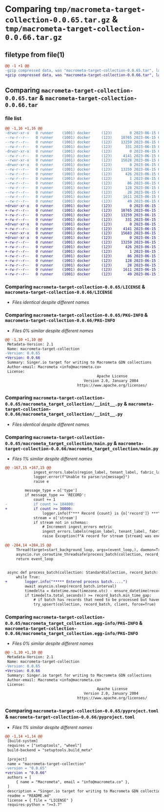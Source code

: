 # Comparing `tmp/macrometa-target-collection-0.0.65.tar.gz` & `tmp/macrometa-target-collection-0.0.66.tar.gz`

## filetype from file(1)

```diff
@@ -1 +1 @@
-gzip compressed data, was "macrometa-target-collection-0.0.65.tar", last modified: Thu Jun 15 06:09:49 2023, max compression
+gzip compressed data, was "macrometa-target-collection-0.0.66.tar", last modified: Thu Jun 15 10:03:19 2023, max compression
```

## Comparing `macrometa-target-collection-0.0.65.tar` & `macrometa-target-collection-0.0.66.tar`

### file list

```diff
@@ -1,16 +1,16 @@
-drwxr-xr-x   0 runner    (1001) docker     (123)        0 2023-06-15 06:09:49.169020 macrometa-target-collection-0.0.65/
--rw-r--r--   0 runner    (1001) docker     (123)    10765 2023-06-15 06:09:28.000000 macrometa-target-collection-0.0.65/LICENSE
--rw-r--r--   0 runner    (1001) docker     (123)    13259 2023-06-15 06:09:49.169020 macrometa-target-collection-0.0.65/PKG-INFO
--rw-r--r--   0 runner    (1001) docker     (123)      331 2023-06-15 06:09:28.000000 macrometa-target-collection-0.0.65/README.md
-drwxr-xr-x   0 runner    (1001) docker     (123)        0 2023-06-15 06:09:49.165019 macrometa-target-collection-0.0.65/macrometa_target_collection/
--rw-r--r--   0 runner    (1001) docker     (123)     4141 2023-06-15 06:09:28.000000 macrometa-target-collection-0.0.65/macrometa_target_collection/__init__.py
--rwxr-xr-x   0 runner    (1001) docker     (123)    15628 2023-06-15 06:09:28.000000 macrometa-target-collection-0.0.65/macrometa_target_collection/main.py
-drwxr-xr-x   0 runner    (1001) docker     (123)        0 2023-06-15 06:09:49.169020 macrometa-target-collection-0.0.65/macrometa_target_collection.egg-info/
--rw-r--r--   0 runner    (1001) docker     (123)    13259 2023-06-15 06:09:49.000000 macrometa-target-collection-0.0.65/macrometa_target_collection.egg-info/PKG-INFO
--rw-r--r--   0 runner    (1001) docker     (123)      426 2023-06-15 06:09:49.000000 macrometa-target-collection-0.0.65/macrometa_target_collection.egg-info/SOURCES.txt
--rw-r--r--   0 runner    (1001) docker     (123)        1 2023-06-15 06:09:49.000000 macrometa-target-collection-0.0.65/macrometa_target_collection.egg-info/dependency_links.txt
--rw-r--r--   0 runner    (1001) docker     (123)       86 2023-06-15 06:09:49.000000 macrometa-target-collection-0.0.65/macrometa_target_collection.egg-info/entry_points.txt
--rw-r--r--   0 runner    (1001) docker     (123)      128 2023-06-15 06:09:49.000000 macrometa-target-collection-0.0.65/macrometa_target_collection.egg-info/requires.txt
--rw-r--r--   0 runner    (1001) docker     (123)       28 2023-06-15 06:09:49.000000 macrometa-target-collection-0.0.65/macrometa_target_collection.egg-info/top_level.txt
--rw-r--r--   0 runner    (1001) docker     (123)     1611 2023-06-15 06:09:28.000000 macrometa-target-collection-0.0.65/pyproject.toml
--rw-r--r--   0 runner    (1001) docker     (123)       49 2023-06-15 06:09:49.169020 macrometa-target-collection-0.0.65/setup.cfg
+drwxr-xr-x   0 runner    (1001) docker     (123)        0 2023-06-15 10:03:19.398758 macrometa-target-collection-0.0.66/
+-rw-r--r--   0 runner    (1001) docker     (123)    10765 2023-06-15 10:02:54.000000 macrometa-target-collection-0.0.66/LICENSE
+-rw-r--r--   0 runner    (1001) docker     (123)    13259 2023-06-15 10:03:19.398758 macrometa-target-collection-0.0.66/PKG-INFO
+-rw-r--r--   0 runner    (1001) docker     (123)      331 2023-06-15 10:02:54.000000 macrometa-target-collection-0.0.66/README.md
+drwxr-xr-x   0 runner    (1001) docker     (123)        0 2023-06-15 10:03:19.394757 macrometa-target-collection-0.0.66/macrometa_target_collection/
+-rw-r--r--   0 runner    (1001) docker     (123)     4141 2023-06-15 10:02:54.000000 macrometa-target-collection-0.0.66/macrometa_target_collection/__init__.py
+-rwxr-xr-x   0 runner    (1001) docker     (123)    15683 2023-06-15 10:02:54.000000 macrometa-target-collection-0.0.66/macrometa_target_collection/main.py
+drwxr-xr-x   0 runner    (1001) docker     (123)        0 2023-06-15 10:03:19.398758 macrometa-target-collection-0.0.66/macrometa_target_collection.egg-info/
+-rw-r--r--   0 runner    (1001) docker     (123)    13259 2023-06-15 10:03:19.000000 macrometa-target-collection-0.0.66/macrometa_target_collection.egg-info/PKG-INFO
+-rw-r--r--   0 runner    (1001) docker     (123)      426 2023-06-15 10:03:19.000000 macrometa-target-collection-0.0.66/macrometa_target_collection.egg-info/SOURCES.txt
+-rw-r--r--   0 runner    (1001) docker     (123)        1 2023-06-15 10:03:19.000000 macrometa-target-collection-0.0.66/macrometa_target_collection.egg-info/dependency_links.txt
+-rw-r--r--   0 runner    (1001) docker     (123)       86 2023-06-15 10:03:19.000000 macrometa-target-collection-0.0.66/macrometa_target_collection.egg-info/entry_points.txt
+-rw-r--r--   0 runner    (1001) docker     (123)      128 2023-06-15 10:03:19.000000 macrometa-target-collection-0.0.66/macrometa_target_collection.egg-info/requires.txt
+-rw-r--r--   0 runner    (1001) docker     (123)       28 2023-06-15 10:03:19.000000 macrometa-target-collection-0.0.66/macrometa_target_collection.egg-info/top_level.txt
+-rw-r--r--   0 runner    (1001) docker     (123)     1611 2023-06-15 10:02:54.000000 macrometa-target-collection-0.0.66/pyproject.toml
+-rw-r--r--   0 runner    (1001) docker     (123)       49 2023-06-15 10:03:19.398758 macrometa-target-collection-0.0.66/setup.cfg
```

### Comparing `macrometa-target-collection-0.0.65/LICENSE` & `macrometa-target-collection-0.0.66/LICENSE`

 * *Files identical despite different names*

### Comparing `macrometa-target-collection-0.0.65/PKG-INFO` & `macrometa-target-collection-0.0.66/PKG-INFO`

 * *Files 0% similar despite different names*

```diff
@@ -1,10 +1,10 @@
 Metadata-Version: 2.1
 Name: macrometa-target-collection
-Version: 0.0.65
+Version: 0.0.66
 Summary: Singer.io target for writing to Macrometa GDN collections
 Author-email: Macrometa <info@macrometa.co>
 License: 
                                          Apache License
                                    Version 2.0, January 2004
                                 https://www.apache.org/licenses/
```

### Comparing `macrometa-target-collection-0.0.65/macrometa_target_collection/__init__.py` & `macrometa-target-collection-0.0.66/macrometa_target_collection/__init__.py`

 * *Files identical despite different names*

### Comparing `macrometa-target-collection-0.0.65/macrometa_target_collection/main.py` & `macrometa-target-collection-0.0.66/macrometa_target_collection/main.py`

 * *Files 1% similar despite different names*

```diff
@@ -167,15 +167,15 @@
             ingest_errors.labels(region_label, tenant_label, fabric_label, workflow_label).inc()
             logger.error(f"Unable to parse:\n{message}")
             raise e
 
         message_type = o['type']
         if message_type == 'RECORD':
             count += 1
-            if count >= 184800:
+            if count >= 30000:
                 logger.info(f"*** Record {count} is {o['record']} ***")
             stream = o['stream']
             if stream not in schemas:
                 # Increment ingest_errors metric
                 ingest_errors.labels(region_label, tenant_label, fabric_label, workflow_label).inc()
                 raise Exception(f"A record for stream {stream} was encountered before a corresponding schema")
 
@@ -284,14 +284,15 @@
     Thread(target=start_background_loop, args=(event_loop,), daemon=True).start()
     asyncio.run_coroutine_threadsafe(process_batch(collection, record_batch, client), event_loop)
     return event_loop
 
 
 async def process_batch(collection: StandardCollection, record_batch: RecordBatch, client) -> None:
     while True:
+        logger.info("***** Entered process batch.....")
         await asyncio.sleep(record_batch.interval)
         timedelta = datetime.now(timezone.utc) - ensure_datetime(record_batch.last_executed_time)
         if timedelta.total_seconds() >= record_batch.min_time_gap:
             # if batch has records that need to be processed but haven't reached batch size then process them.
             try_upsert(collection, record_batch, client, force=True)
```

### Comparing `macrometa-target-collection-0.0.65/macrometa_target_collection.egg-info/PKG-INFO` & `macrometa-target-collection-0.0.66/macrometa_target_collection.egg-info/PKG-INFO`

 * *Files 0% similar despite different names*

```diff
@@ -1,10 +1,10 @@
 Metadata-Version: 2.1
 Name: macrometa-target-collection
-Version: 0.0.65
+Version: 0.0.66
 Summary: Singer.io target for writing to Macrometa GDN collections
 Author-email: Macrometa <info@macrometa.co>
 License: 
                                          Apache License
                                    Version 2.0, January 2004
                                 https://www.apache.org/licenses/
```

### Comparing `macrometa-target-collection-0.0.65/pyproject.toml` & `macrometa-target-collection-0.0.66/pyproject.toml`

 * *Files 1% similar despite different names*

```diff
@@ -1,14 +1,14 @@
 [build-system]
 requires = ["setuptools", "wheel"]
 build-backend = "setuptools.build_meta"
 
 [project]
 name = "macrometa-target-collection"
-version = "0.0.65"
+version = "0.0.66"
 authors = [
     { name = "Macrometa", email = "info@macrometa.co" },
 ]
 description = "Singer.io target for writing to Macrometa GDN collections"
 readme = "README.md"
 license = { file = "LICENSE" }
 requires-python = ">=3.7"
```

